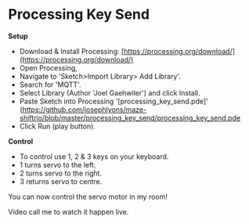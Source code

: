 ﻿# Processing Key Send

**Setup**
 - Download  & Install Processing: [https://processing.org/download/](https://processing.org/download/)
 - Open Processing,
 - Navigate to 'Sketch>Import Library> Add Library'.
 - Search for 'MQTT'.
 - Select Library (Author 'Joel Gaehwiler') and click Install.
 - Paste Sketch into Processing '[processing_key_send.pde]' (https://github.com/josephlyons/maze-shiftrio/blob/master/processing_key_send/processing_key_send.pde 
 - Click Run (play button).

**Control**

 - To control use 1, 2 & 3 keys on your keyboard.
 - 1 turns servo to the left.
 - 2 turns servo to the right.
 - 3 returns servo to centre.

You can now control the servo motor in my room!

Video call me to watch it happen live.
